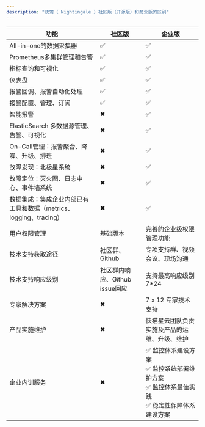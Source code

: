 ```yaml
---
description: "夜莺（ Nightingale ）社区版（开源版）和商业版的区别"
---
```




|  功能   |  社区版   |   企业版  |
| --- | --- | --- |
|  All-in-one的数据采集器   |   &#x2705; |   &#x2705;  |
|  Prometheus多集群管理和告警   |   &#x2705;  |  &#x2705;   |
|  指标查询和可视化   |  &#x2705;   |  &#x2705;   |
|  仪表盘   |   &#x2705;  |   &#x2705;  |
|  报警回调、报警自动化处理   |   &#x2705;   |  &#x2705;   |
|  报警配置、管理、订阅   |  &#x2705;   |   &#x2705;  |
|  智能报警   |  &#x2716;   |   &#x2705;  |
|  ElasticSearch 多数据源管理、告警、可视化   |    &#x2716;   |  &#x2705;   |
|  On-Call管理：报警聚合、降噪、升级、排班   |   &#x2716;  |  &#x2705;   |
|  故障发现：北极星系统 |    &#x2716;   |  &#x2705;   |
|  故障定位：灭火图、日志中心、事件墙系统 |    &#x2716;   |  &#x2705;   |
|  数据集成：集成企业内部已有工具和数据（metrics、logging、tracing） |    &#x2716;   |  &#x2705;   |
|  用户权限管理 |    基础版本  |  完善的企业级权限管理功能   |
|  技术支持获取途径 |    社区群、Github   |  专项支持群、视频会议、现场沟通   |
|  技术支持响应级别 |    社区群内响应、Github issue回应   |  支持最高响应级别 7*24   |
|  专家解决方案 |    &#x2716;   |  7 x 12 专家技术支持  |
|  产品实施维护 |    &#x2716;   |  快猫星云团队负责实施及产品的运维、升级、维护  |
|  企业内训服务 |    &#x2716;   |  &#x2705; 监控体系建设方案<br/>&#x2705; 监控系统部署维护方案<br/>&#x2705; 监控体系最佳实践<br/>&#x2705; 稳定性保障体系建设方案 |
